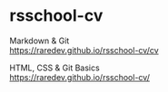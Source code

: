 # rsschool-cv
Markdown & Git<br>
https://raredev.github.io/rsschool-cv/cv

HTML, CSS & Git Basics<br>
https://raredev.github.io/rsschool-cv/
